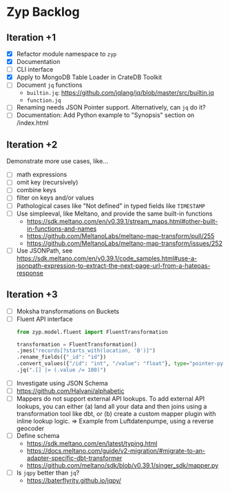 # Zyp Backlog

## Iteration +1
- [x] Refactor module namespace to `zyp`
- [x] Documentation
- [ ] CLI interface
- [x] Apply to MongoDB Table Loader in CrateDB Toolkit
- [ ] Document `jq` functions
  - `builtin.jq`: https://github.com/jqlang/jq/blob/master/src/builtin.jq
  - `function.jq`
- [ ] Renaming needs JSON Pointer support. Alternatively, can `jq` do it?
- [ ] Documentation: Add Python example to "Synopsis" section on /index.html

## Iteration +2
Demonstrate more use cases, like...
- [ ] math expressions
- [ ] omit key (recursively)
- [ ] combine keys
- [ ] filter on keys and/or values
- [ ] Pathological cases like "Not defined" in typed fields like `TIMESTAMP`
- [ ] Use simpleeval, like Meltano, and provide the same built-in functions
  - https://sdk.meltano.com/en/v0.39.1/stream_maps.html#other-built-in-functions-and-names
  - https://github.com/MeltanoLabs/meltano-map-transform/pull/255
  - https://github.com/MeltanoLabs/meltano-map-transform/issues/252
- [ ] Use JSONPath, see https://sdk.meltano.com/en/v0.39.1/code_samples.html#use-a-jsonpath-expression-to-extract-the-next-page-url-from-a-hateoas-response

## Iteration +3
- [ ] Moksha transformations on Buckets
- [ ] Fluent API interface
  ```python
  from zyp.model.fluent import FluentTransformation

  transformation = FluentTransformation()
  .jmes("records[?starts_with(location, 'B')]")
  .rename_fields({"_id": "id"})
  .convert_values({"/id": "int", "/value": "float"}, type="pointer-python")
  .jq(".[] |= (.value /= 100)")
  ```
- [ ] Investigate using JSON Schema
- [ ] https://github.com/Halvani/alphabetic
- [ ] Mappers do not support external API lookups.
  To add external API lookups, you can either (a) land all your data and
  then joins using a transformation tool like dbt, or (b) create a custom
  mapper plugin with inline lookup logic.
  => Example from Luftdatenpumpe, using a reverse geocoder
- [ ] Define schema
  - https://sdk.meltano.com/en/latest/typing.html
  - https://docs.meltano.com/guide/v2-migration/#migrate-to-an-adapter-specific-dbt-transformer
  - https://github.com/meltano/sdk/blob/v0.39.1/singer_sdk/mapper.py
- [ ] Is `jqpy` better than `jq`?
  - https://baterflyrity.github.io/jqpy/
